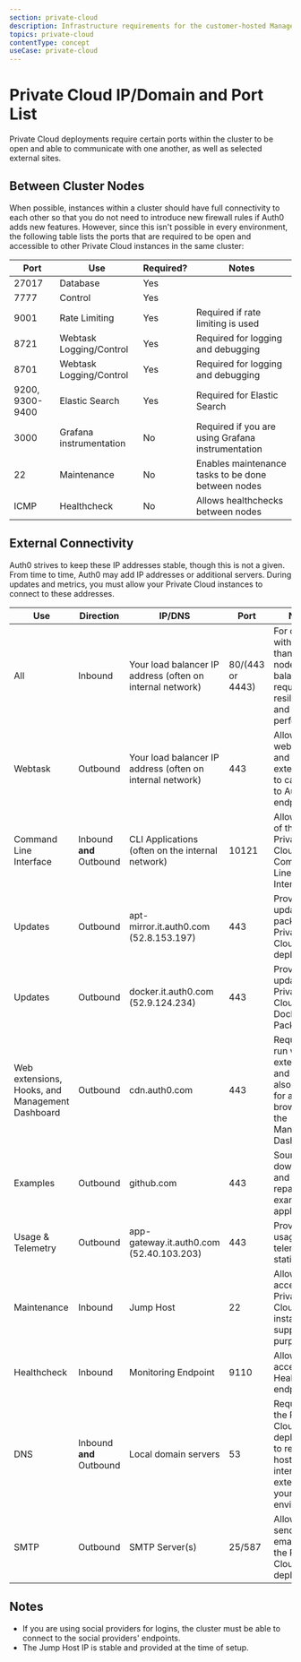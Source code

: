 ```yaml
---
section: private-cloud
description: Infrastructure requirements for the customer-hosted Managed Private Cloud
topics: private-cloud
contentType: concept
useCase: private-cloud
---
```

# Private Cloud IP/Domain and Port List

Private Cloud deployments require certain ports within the cluster to be open and able to communicate with one another, as well as selected external sites.

## Between Cluster Nodes

When possible, instances within a cluster should have full connectivity to each other so that you do not need to introduce new firewall rules if Auth0 adds new features. However, since this isn't possible in every environment, the following table lists the ports that are required to be open and accessible to other Private Cloud instances in the same cluster:

<table class="table">
  <thead>
  <tr>
    <th>Port</th>
    <th>Use</th>
    <th>Required?</th>
    <th>Notes</th>
  </tr>
  </thead>
  <tbody>
  <tr>
    <td>27017</td>
    <td>Database</td>
    <td>Yes</td>
    <td></td>
  </tr>
  <tr>
    <td>7777</td>
    <td>Control</td>
    <td>Yes</td>
    <td></td>
  </tr>
  <tr>
    <td>9001</td>
    <td>Rate Limiting</td>
    <td>Yes</td>
    <td>Required if rate limiting is used</td>
  </tr>
  <tr>
    <td>8721</td>
    <td>Webtask Logging/Control</td>
    <td>Yes</td>
    <td>Required for logging and debugging</td>
  </tr>
  <tr>
    <td>8701</td>
    <td>Webtask Logging/Control</td>
    <td>Yes</td>
    <td>Required for logging and debugging</td>
  </tr>
  <tr>
    <td>9200, 9300-9400</td>
    <td>Elastic Search</td>
    <td>Yes</td>
    <td>Required for Elastic Search</td>
  </tr> 
   <tr>
    <td>3000</td>
    <td>Grafana instrumentation</td>
    <td>No</td>
    <td>Required if you are using Grafana instrumentation</td>
  </tr>  
  <tr>
    <td>22</td>
    <td>Maintenance</td>
    <td>No</td>
    <td>Enables maintenance tasks to be done between nodes</td>
  </tr>
  <tr>
    <td>ICMP</td>
    <td>Healthcheck</td>
    <td>No</td>
    <td>Allows healthchecks between nodes</td>
  </tr>
  </tbody>
</table>

## External Connectivity

Auth0 strives to keep these IP addresses stable, though this is not a given. From time to time, Auth0 may add IP addresses or additional servers. During updates and metrics, you must allow your Private Cloud instances to connect to these addresses.

<table class="table">
  <thead>
  <tr>
    <th>Use</th>
    <th>Direction</th>
    <th>IP/DNS</th>
    <th>Port</th>
    <th>Notes</th>
    <th>Required?</th>
  </tr>
  </thead>
  <tbody>
  <tr>
    <td>All</td>
    <td>Inbound</td>
    <td>Your load balancer IP address (often on internal network)</td>
    <td>80/(443 or 4443)</td>
    <td>For clusters with more than one node, a load balancer is required for resiliency and performance</td>
    <td>Yes</td>
  </tr>
  <tr>
    <td>Webtask</td>
    <td>Outbound</td>
    <td>Your load balancer IP address (often on internal network)</td>
    <td>443</td>
    <td>Allows rules, webtasks, and extensions to call back to Auth0 endpoints</td>
    <td>Yes</td>
  </tr>
  <tr>
    <td>Command Line Interface</td>
    <td>Inbound <b>and</b> Outbound</td>
    <td>CLI Applications (often on the internal network)</td>
    <td>10121</td>
    <td>Allows use of the Private Cloud Command Line Interface</td>
    <td>No</td>
  </tr>
  <tr>
    <td>Updates</td>
    <td>Outbound</td>
    <td>apt-mirror.it.auth0.com (52.8.153.197)</td>
    <td>443</td>
    <td>Provides update packages for Private Cloud deployments</td>
    <td>Yes</td>
  </tr>
  <tr>
    <td>Updates</td>
    <td>Outbound</td>
    <td>docker.it.auth0.com (52.9.124.234)</td>
    <td>443</td>
    <td>Provides updates for Private Cloud Docker Packages</td>
    <td>Yes</td>
  </tr>
  <tr>
    <td>Web extensions, Hooks, and Management Dashboard</td>
    <td>Outbound</td>
    <td>cdn.auth0.com</td>
    <td>443</td>
    <td>Required to run web extensions and Hooks; also required for admins to browse to the Management Dashboard</td>
    <td>Yes</td>
  </tr>
  <tr>
    <td>Examples</td>
    <td>Outbound</td>
    <td>github.com</td>
    <td>443</td>
    <td>Source to download and repackage example applications</td>
    <td>No</td>
  </tr>
  <tr>
    <td>Usage & Telemetry</td>
    <td>Outbound</td>
    <td>app-gateway.it.auth0.com (52.40.103.203)</td>
    <td>443</td>
    <td>Provides usage and telemetry statistics</td>
    <td>Yes</td>
  </tr>
  <tr>
    <td>Maintenance</td>
    <td>Inbound</td>
    <td>Jump Host</td>
    <td>22</td>
    <td>Allows access to Private Cloud instances for support purposes</td>
    <td>No</td>
  </tr>
  <tr>
    <td>Healthcheck  </td>
    <td>Inbound</td>
    <td>Monitoring Endpoint</td>
    <td>9110</td>
    <td>Allows access to Healthcheck endpoints</td>
    <td>No</td>
  </tr>
  <tr>
    <td>DNS</td>
    <td>Inbound <b>and</b> Outbound</td>
    <td>Local domain servers</td>
    <td>53</td>
    <td>Required by the Private Cloud deployment to resolve host names internal and external to your environment</td>
    <td>Yes</td>
  </tr>
  <tr>
    <td>SMTP</td>
    <td>Outbound</td>
    <td>SMTP Server(s)</td>
    <td>25/587</td>
    <td>Allows sending of emails from the Private Cloud deployment</td>
    <td>No</td>
  </tr>
  </tbody>
</table>

## Notes

* If you are using social providers for logins, the cluster must be able to connect to the social providers' endpoints.
* The Jump Host IP is stable and provided at the time of setup.
